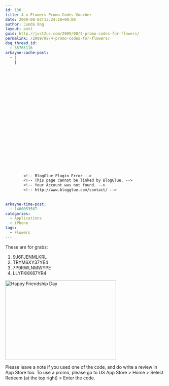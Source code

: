 ```yaml
---
id: 130
title: 4 x Flowers Promo Codes Voucher
date: 2009-08-02T13:24:18+00:00
author: Junda Ong
layout: post
guid: http://just2us.com/2009/08/4-promo-codes-for-flowers/
permalink: /2009/08/4-promo-codes-for-flowers/
dsq_thread_id:
  - 65765116
arkayne-cache-post:
  - |
    |
        
        
        
        
        
        
        
        
        
        
        
        
        
        
        
        
        
        
        
        
        
        
        
        <!-- BlogGlue Plugin Error -->
        <!-- This page cannot be linked by BlogGlue. -->
        <!-- Your Account was not found. -->
        <!-- http://www.blogglue.com/contact/ -->
        
        
arkayne-time-post:
  - 1400053567
categories:
  - Applications
  - iPhone
tags:
  - Flowers
---
```

These are for grabs:

  1. 9J6FJENMLKRL 
  2. TRYM6XY37YE4 
  3. 7P9RWLNMWYPE 
  4. LLYFKKK67YR4 

<a href="http://blog.just2us.com/wp-content/uploads/2009/08/happy-friendship-day1.png" onclick="__gaTracker('send', 'event', 'outbound-article', 'http://blog.just2us.com/wp-content/uploads/2009/08/happy-friendship-day1.png', '');"><img style="border-top-width: 0px; border-left-width: 0px; border-bottom-width: 0px; border-right-width: 0px" height="250" alt="Happy Friendship Day" src="http://blog.just2us.com/wp-content/uploads/2009/08/happy-friendship-day-thumb1.png" width="349" border="0" /></a>

Please leave a note if you used one of the code, and do write a review in App Store too. To use a promo, please go to US App Store > Home > Select Redeem (at the top right) > Enter the code.

<div style="font-size:0px;height:0px;line-height:0px;margin:0;padding:0;clear:both">
</div>